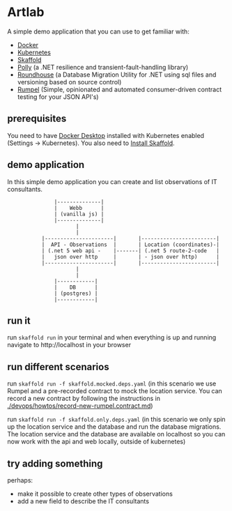 # Artlab

A simple demo application that you can use to get familiar with:

* [Docker](https://www.docker.com/)
* [Kubernetes](https://kubernetes.io/)
* [Skaffold](https://skaffold.dev/)
* [Polly](https://github.com/App-vNext/Polly) (a .NET resilience and transient-fault-handling library)
* [Roundhouse](https://github.com/chucknorris/roundhouse) (a Database Migration Utility for .NET using sql files and versioning based on source control)
* [Rumpel](https://github.com/hellgrenj/Rumpel) (Simple, opinionated and automated consumer-driven contract testing for your JSON API's)

## prerequisites

You need to have [Docker Desktop](https://www.docker.com/products/docker-desktop) installed with Kubernetes enabled (Settings -> Kubernetes).
You also need to [Install Skaffold](https://skaffold.dev/docs/install/).

## demo application
In this simple demo application you can create and list observations of IT consultants. 

```
               |--------------|
               |    Webb      |
               | (vanilla js) |
               |--------------|
                      |
                      | 
           |----------------------|       |------------------------|        
           |  API - Observations  |       | Location (coordinates)-|
           | (.net 5 web api -    |-------| (.net 5 route-2-code   |
           |   json over http     |       | - json over http)      |    
           |----------------------|       |------------------------|
                      |
                      |
               |------------|
               |    DB      |
               | (postgres) | 
               |------------| 
``` 

## run it

run ```skaffold run``` in your terminal and when everything is up and running navigate to http://localhost in your browser

## run different scenarios

run ```skaffold run -f skaffold.mocked.deps.yaml``` (in this scenario we use Rumpel and a 
pre-recorded contract to mock the location service. You can record a new contract by following the instructions in [./devops/howtos/record-new-rumpel.contract.md](https://github.com/hellgrenj/artlab/blob/main/devops/howtos/record-new-rumpel-contract.md))  

run ```skaffold run -f skaffold.only.deps.yaml``` (in this scenario we only spin up the location service and the database and run the database migrations. The location service and the database are available on localhost so you can now work with the api and web locally, outside of kubernetes)

## try adding something

perhaps: 
- make it possible to create other types of observations 
- add a new field to describe the IT consultants



